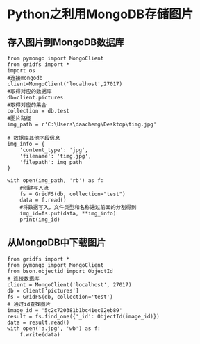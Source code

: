 # Python之利用MongoDB存储图片
## 存入图片到MongoDB数据库

    from pymongo import MongoClient
    from gridfs import *
    import os
    #连接mongodb
    client=MongoClient('localhost',27017)
    #取得对应的数据库
    db=client.pictures
    #取得对应的集合
    collection = db.test
    #图片路径
    img_path = r'C:\Users\daacheng\Desktop\timg.jpg'

    # 数据库其他字段信息
    img_info = {
        'content_type': 'jpg',
        'filename': 'timg.jpg',
        'filepath': img_path
    }

    with open(img_path, 'rb') as f:
        #创建写入流
        fs = GridFS(db, collection="test")
        data = f.read()
        #将数据写入，文件类型和名称通过前面的分割得到
        img_id=fs.put(data, **img_info)
        print(img_id)

## 从MongoDB中下载图片

    from gridfs import *
    from pymongo import MongoClient
    from bson.objectid import ObjectId
    # 连接数据库
    client = MongoClient('localhost', 27017)
    db = client['pictures']
    fs = GridFS(db, collection='test')
    # 通过id查找图片
    image_id = '5c2c720381b1bc41ec02eb89'
    result = fs.find_one({'_id': ObjectId(image_id)})
    data = result.read()
    with open('a.jpg', 'wb') as f:
        f.write(data)
